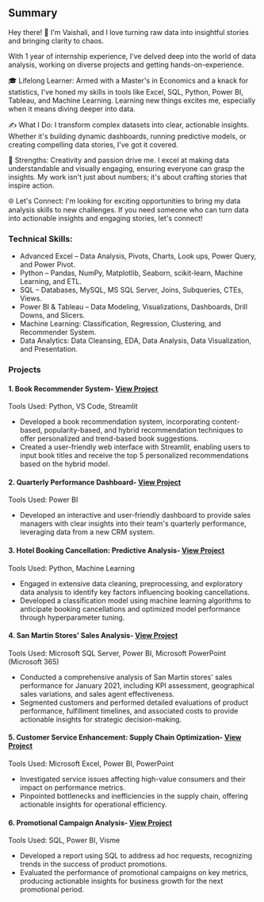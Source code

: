 ## Summary
Hey there! 👋 I'm Vaishali, and I love turning raw data into insightful stories and bringing clarity to chaos.

With 1 year of internship experience, I've delved deep into the world of data analysis, working on diverse projects and getting hands-on-experience.

🎓 Lifelong Learner:
Armed with a Master's in Economics and a knack for statistics, I've honed my skills in tools like Excel, SQL, Python, Power BI, Tableau, and Machine Learning. Learning new things excites me, especially when it means diving deeper into data.

✍️ What I Do:
I transform complex datasets into clear, actionable insights. Whether it's building dynamic dashboards, running predictive models, or creating compelling data stories, I've got it covered. 

🌟 Strengths:
Creativity and passion drive me. I excel at making data understandable and visually engaging, ensuring everyone can grasp the insights. My work isn't just about numbers; it's about crafting stories that inspire action.

🌐 Let's Connect:
I'm looking for exciting opportunities to bring my data analysis skills to new challenges. If you need someone who can turn data into actionable insights and engaging stories, let's connect!

### Technical Skills:
- Advanced Excel – Data Analysis, Pivots, Charts, Look ups, Power Query, and Power Pivot.
- Python – Pandas, NumPy, Matplotlib, Seaborn, scikit-learn, Machine Learning, and ETL.
- SQL – Databases, MySQL, MS SQL Server, Joins, Subqueries, CTEs, Views.
- Power BI & Tableau – Data Modeling, Visualizations, Dashboards, Drill Downs, and Slicers.
- Machine Learning: Classification, Regression, Clustering, and Recommender System.
- Data Analytics: Data Cleansing, EDA,  Data Analysis, Data Visualization, and Presentation.

### Projects

#### 1. Book Recommender System- [View Project](https://github.com/Vaishali-Rishi/Book_Recommender_System)
Tools Used: Python, VS Code, Streamlit
- Developed a book recommendation system, incorporating content-based, popularity-based, and hybrid recommendation techniques to offer personalized and trend-based book suggestions.
- Created a user-friendly web interface with Streamlit, enabling users to input book titles and receive the top 5 personalized recommendations based on the hybrid model.


#### 2. Quarterly Performance Dashboard- [View Project](https://www.linkedin.com/posts/vaishali-rishi-483681274_dataanalytics-datascience-data-activity-7198918041747767296-hxnD?utm_source=share&utm_medium=member_desktop)
Tools Used: Power BI
- Developed an interactive and user-friendly dashboard to provide sales managers with clear insights into their team's quarterly performance, leveraging data from a new CRM system.


#### 3. Hotel Booking Cancellation: Predictive Analysis- [View Project](https://github.com/Vaishali-Rishi/Hotel_Booking_Cancellation_Predictive_Analysis)
Tools Used: Python, Machine Learning
- Engaged in extensive data cleaning, preprocessing, and exploratory data analysis to identify key factors influencing booking cancellations.
- Developed a classification model using machine learning algorithms to anticipate booking cancellations and optimized model performance through hyperparameter tuning.


#### 4. San Martin Stores' Sales Analysis- [View Project](https://github.com/Vaishali-Rishi/SanMartin_Stores_Sales_Analysis)
Tools Used: Microsoft SQL Server, Power BI, Microsoft PowerPoint (Microsoft 365)  
- Conducted a comprehensive analysis of San Martin stores' sales performance for January 2021, including KPI assessment, geographical sales variations, and sales agent effectiveness.
- Segmented customers and performed detailed evaluations of product performance, fulfillment timelines, and associated costs to provide actionable insights for strategic decision-making.


#### 5. Customer Service Enhancement: Supply Chain Optimization- [View Project](https://github.com/Vaishali-Rishi/Supply_Chain_Optimization)
Tools Used: Microsoft Excel, Power BI, PowerPoint
- Investigated service issues affecting high-value consumers and their impact on performance metrics.
- Pinpointed bottlenecks and inefficiencies in the supply chain, offering actionable insights for operational efficiency.

  


#### 6. Promotional Campaign Analysis- [View Project](https://github.com/Vaishali-Rishi/Promotional_Campaign_Analysis)
Tools Used:  SQL, Power BI, Visme
- Developed a report using SQL to address ad hoc requests, recognizing trends in the success of product promotions.
- Evaluated the performance of promotional campaigns on key metrics, producing actionable insights for business growth for the next promotional period.


